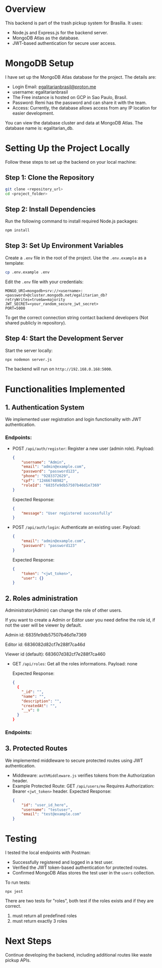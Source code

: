 
# Overview
This backend is part of the trash pickup system for Brasília. It uses:

- Node.js and Express.js for the backend server.
- MongoDB Atlas as the database.
- JWT-based authentication for secure user access.

# MongoDB Setup
I have set up the MongoDB Atlas database for the project. The details are:
- Login Email: egalitarianbrasil@proton.me
- username: egalitarianbrasil
- The Free instance is hosted on GCP in Sao Paulo, Brasil.
- Password: Remi has the password and can share it with the team.
- Access: Currently, the database allows access from any IP location for easier development.

You can view the database cluster and data at MongoDB Atlas.
The database name is: egalitarian_db.

# Setting Up the Project Locally
Follow these steps to set up the backend on your local machine:

## Step 1: Clone the Repository
```bash
git clone <repository_url>
cd <project_folder>
```

## Step 2: Install Dependencies
Run the following command to install required Node.js packages:
```bash
npm install
```

## Step 3: Set Up Environment Variables
Create a `.env` file in the root of the project. Use the `.env.example` as a template:
```bash
cp .env.example .env
```
Edit the `.env` file with your credentials:
```
MONGO_URI=mongodb+srv://<username>:<password>@cluster.mongodb.net/egalitarian_db?retryWrites=true&w=majority
JWT_SECRET=<your_random_secure_jwt_secret>
PORT=5000
```
To get the correct connection string contact backend developers (Not shared publicly in repository).

## Step 4: Start the Development Server
Start the server locally:
```bash
npx nodemon server.js
```
The backend will run on `http://192.168.0.168:5000`.

# Functionalities Implemented

## 1. Authentication System
We implemented user registration and login functionality with JWT authentication.

### Endpoints:
- POST `/api/auth/register`: Register a new user (admin role).
  Payload:
  ```json
  {
      "username": "Admin",
      "email": "admin@example.com",
      "password": "password123",
      "phone": "9283372629",
      "cpf": "12466748982",
      "roleId": "6835fe9db57507b46d1e7369"
  }
  ```
  Expected Response:
  ```json
  {
      "message": "User registered successfully"
  }
  ```

- POST `/api/auth/login`: Authenticate an existing user.
  Payload:
  ```json
  {
      "email": "admin@example.com",
      "password": "password123"
  }
  ```
  Expected Response:
  ```json
  {
      "token": "<jwt_token>",
      "user": {}
  }
  ```

## 2. Roles administration

Administrator(Admin) can change the role of other users.

If you want to create a Admin or Editor user you need define the role id, if not the user will be viewer by default.

Admin id: 6835fe9db57507b46d1e7369

Editor id: 6836082d82cf7e288f7ca46d

Viewer id (default): 683607d382cf7e288f7ca460

- GET `/api/roles`: Get all the roles informations.
  Payload: none

  Expected Response:
  ```json
  {
    {
      "_id": "",
      "name": "",
      "description": "",
      "createdAt": "",
      "__v": 0
    }
  }
  ```

### Endpoints:

## 3. Protected Routes
We implemented middleware to secure protected routes using JWT authentication.

- Middleware: `authMiddleware.js` verifies tokens from the Authorization header.
- Example Protected Route: GET `/api/users/me`
  Requires Authorization: Bearer `<jwt_token>` header.
  Expected Response:
  ```json
  {
      "id": "user_id_here",
      "username": "testuser",
      "email": "test@example.com"
  }
  ```

# Testing

I tested the local endpoints with Postman:
- Successfully registered and logged in a test user.
- Verified the JWT token-based authentication for protected routes.
- Confirmed MongoDB Atlas stores the test user in the `users` collection.

To run tests: 

```
npx jest
```

There are two tests for "roles", both test if the roles exists and if they are correct. 

1. must return all predefined roles
2. must return exactly 3 roles

# Next Steps
Continue developing the backend, including additional routes like waste pickup APIs.
